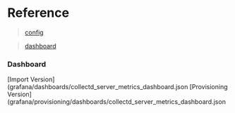 Reference
=========


> [config](https://github.com/cirocosta/sample-grafana)

> [dashboard](https://github.com/torkelo/dashboards)

### Dashboard

[Import Version](grafana/dashboards/collectd_server_metrics_dashboard.json
[Provisioning Version](grafana/provisioning/dashboards/collectd_server_metrics_dashboard.json
